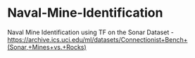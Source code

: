 # Naval-Mine-Identification
Naval Mine Identification using TF on the Sonar Dataset - https://archive.ics.uci.edu/ml/datasets/Connectionist+Bench+(Sonar,+Mines+vs.+Rocks)
